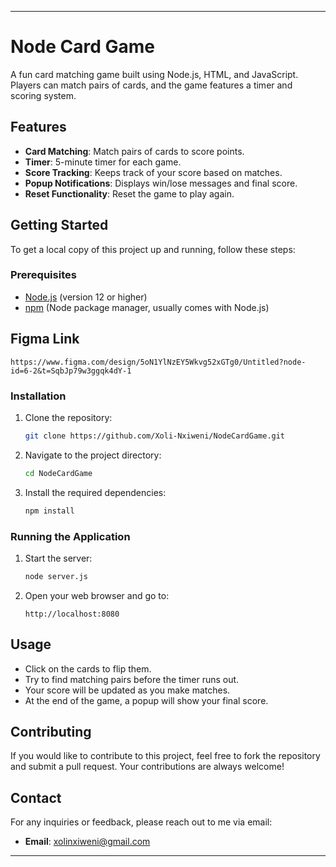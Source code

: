 
---

# Node Card Game

A fun card matching game built using Node.js, HTML, and JavaScript. Players can match pairs of cards, and the game features a timer and scoring system.

## Features

- **Card Matching**: Match pairs of cards to score points.
- **Timer**: 5-minute timer for each game.
- **Score Tracking**: Keeps track of your score based on matches.
- **Popup Notifications**: Displays win/lose messages and final score.
- **Reset Functionality**: Reset the game to play again.

## Getting Started

To get a local copy of this project up and running, follow these steps:

### Prerequisites

- [Node.js](https://nodejs.org/) (version 12 or higher)
- [npm](https://www.npmjs.com/) (Node package manager, usually comes with Node.js)

## Figma Link

```
https://www.figma.com/design/5oN1YlNzEY5Wkvg52xGTg0/Untitled?node-id=6-2&t=SqbJp79w3ggqk4dY-1
```

### Installation

1. Clone the repository:

   ```bash
   git clone https://github.com/Xoli-Nxiweni/NodeCardGame.git
   ```

2. Navigate to the project directory:

   ```bash
   cd NodeCardGame
   ```

3. Install the required dependencies:

   ```bash
   npm install
   ```

### Running the Application

1. Start the server:

   ```bash
   node server.js
   ```

2. Open your web browser and go to:

   ```
   http://localhost:8080
   ```

## Usage

- Click on the cards to flip them.
- Try to find matching pairs before the timer runs out.
- Your score will be updated as you make matches.
- At the end of the game, a popup will show your final score.

## Contributing

If you would like to contribute to this project, feel free to fork the repository and submit a pull request. Your contributions are always welcome!

## Contact

For any inquiries or feedback, please reach out to me via email:

- **Email**: xolinxiweni@gmail.com

---
